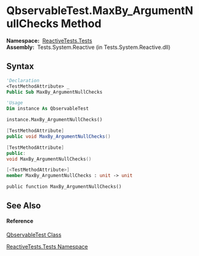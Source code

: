 # QbservableTest.MaxBy\_ArgumentNullChecks Method

**Namespace:**  [ReactiveTests.Tests](ReactiveTests.Tests\ReactiveTests.Tests.md)  
**Assembly:**  Tests.System.Reactive (in Tests.System.Reactive.dll)

## Syntax

```vb
'Declaration
<TestMethodAttribute> _
Public Sub MaxBy_ArgumentNullChecks
```

```vb
'Usage
Dim instance As QbservableTest

instance.MaxBy_ArgumentNullChecks()
```

```csharp
[TestMethodAttribute]
public void MaxBy_ArgumentNullChecks()
```

```c++
[TestMethodAttribute]
public:
void MaxBy_ArgumentNullChecks()
```

```fsharp
[<TestMethodAttribute>]
member MaxBy_ArgumentNullChecks : unit -> unit 
```

```jscript
public function MaxBy_ArgumentNullChecks()
```

## See Also

#### Reference

[QbservableTest Class](QbservableTest\QbservableTest.md)

[ReactiveTests.Tests Namespace](ReactiveTests.Tests\ReactiveTests.Tests.md)




